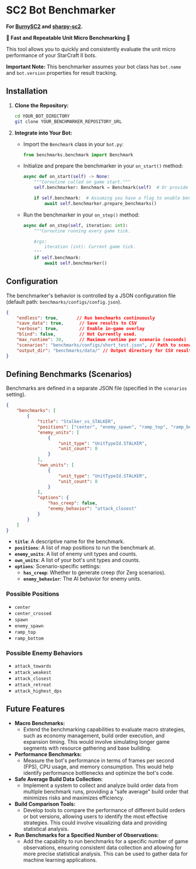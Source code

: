 # SC2 Bot Benchmarker

**For [BurnySC2](https://github.com/BurnySc2/python-sc2?tab=readme-ov-file) and [sharpy-sc2](https://github.com/DrInfy/sharpy-sc2).**

**🚀 Fast and Repeatable Unit Micro Benchmarking 🚀**

This tool allows you to quickly and consistently evaluate the unit micro performance of your StarCraft II bots.

**Important Note:** This benchmarker assumes your bot class has `bot.name` and `bot.version` properties for result tracking.

## Installation

1.  **Clone the Repository:**

    ```bash
    cd YOUR_BOT_DIRECTORY
    git clone YOUR_BENCHMARKER_REPOSITORY_URL
    ```

2.  **Integrate into Your Bot:**

    * Import the `Benchmark` class in your `bot.py`:

        ```python
        from benchmarks.benchmark import Benchmark
        ```

    * Initialize and prepare the benchmarker in your `on_start()` method:

        ```python
        async def on_start(self) -> None:
            """Coroutine called on game start."""
            self.benchmarker: Benchmark = Benchmark(self)  # Or provide a custom config path

            if self.benchmark:  # Assuming you have a flag to enable benchmarking
                await self.benchmarker.prepare_benchmarks()
        ```

    * Run the benchmarker in your `on_step()` method:

        ```python
        async def on_step(self, iteration: int):
            """Coroutine running every game tick.

            Args:
                iteration (int): Current game tick.
            """
            if self.benchmark:
                await self.benchmarker()
        ```

## Configuration

The benchmarker's behavior is controlled by a JSON configuration file (default path: `benchmarks/configs/config.json`).

```json
{
    "endless": true,       // Run benchmarks continuously
    "save_data": true,      // Save results to CSV
    "verbose": true,        // Enable in-game overlay
    "blind": false,         // Not Currently used.
    "max_runtime": 30,      // Maximum runtime per scenario (seconds)
    "scenarios": "benchmarks/configs/short_test.json", // Path to scenario definitions
    "output_dir": "benchmarks/data/" // Output directory for CSV results
}
```

## Defining Benchmarks (Scenarios)

Benchmarks are defined in a separate JSON file (specified in the `scenarios` setting).

```json
{
    "benchmarks": [
        {
            "title": "Stalker_vs_STALKER",
            "positions": ["center", "enemy_spawn", "ramp_top", "ramp_bottom"],
            "enemy_units": [
                {
                    "unit_type": "UnitTypeId.STALKER",
                    "unit_count": 8
                }
            ],
            "own_units": [
                {
                    "unit_type": "UnitTypeId.STALKER",
                    "unit_count": 8
                }
            ],
            "options": {
                "has_creep": false,
                "enemy_behavior": "attack_closest"
            }
        }
    ]
}
```

* **`title`**: A descriptive name for the benchmark.
* **`positions`**: A list of map positions to run the benchmark at.
* **`enemy_units`**: A list of enemy unit types and counts.
* **`own_units`**: A list of your bot's unit types and counts.
* **`options`**: Scenario-specific settings:
    * **`has_creep`**: Whether to generate creep (for Zerg scenarios).
    * **`enemy_behavior`**: The AI behavior for enemy units.

### Possible Positions

* `center`
* `center_crossed`
* `spawn`
* `enemy_spawn`
* `ramp_top`
* `ramp_bottom`

### Possible Enemy Behaviors

* `attack_towards`
* `attack_weakest`
* `attack_closest`
* `attack_retreat`
* `attack_highest_dps`

## Future Features

* **Macro Benchmarks:**
    * Extend the benchmarking capabilities to evaluate macro strategies, such as economy management, build order execution, and expansion timing. This would involve simulating longer game segments with resource gathering and base building.
* **Performance Benchmarks:**
    * Measure the bot's performance in terms of frames per second (FPS), CPU usage, and memory consumption. This would help identify performance bottlenecks and optimize the bot's code.
* **Safe Average Build Data Collection:**
    * Implement a system to collect and analyze build order data from multiple benchmark runs, providing a "safe average" build order that minimizes risks and maximizes efficiency.
* **Build Comparison Tools:**
    * Develop tools to compare the performance of different build orders or bot versions, allowing users to identify the most effective strategies. This could involve visualizing data and providing statistical analysis.
* **Run Benchmarks for a Specified Number of Observations:**
    * Add the capability to run benchmarks for a specific number of game observations, ensuring consistent data collection and allowing for more precise statistical analysis. This can be used to gather data for machine learning applications.
